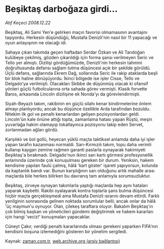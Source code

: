 # Beşiktaş darboğaza girdi...

*Atıf Keçeci 2008.12.22*

<tr><td class="metin" colspan="2" style="padding-top: 20px; padding-left: 5px; padding-right: 10px;">Beşiktaş, Ali Sami Yen'e gelirken maçın favorisi olmamasının avantajını taşıyordu. Herkesin düşündüğü, Mustafa Denizli'nin nasıl bir 11 yapacağı ve oyun anlayışının ne olacağı idi.</td></tr><tr><td class="metin" colspan="2" style="padding-top: 20px; padding-left: 5px; padding-right: 10px;"><p> Sahaya çıkan takımda geçen haftadan Serdar Özkan ve Ali Tandoğan kulübeye çekilmiş, gözden çıkarıldığı için forma şansı verilmeyen Seric ve Tello yer almıştı. Dizilişi gördüğümüzde, Denizli'nin herkesin tahmini doğrultusunda defansı sağlam tutma düşüncesi açık bir şekilde görüldü. Üçlü defans, sağlarında Ekrem Dağ, sollarında Seric ile rakip ataklarda beşli bir blok haline dönüşüyordu. İkinci bölgede ise işler Cisse, Tello ve Delgado'ya verilmişti. Olacakları Skibbe de düşünmüş olacak ki ofansif yönleri güçlü futbolcularına orta sahada görev vermişti. Klasik forvette Baros, arkasında Lincoln dizilişine ek Nonda'yı da görevlendirmişti. 
<p> Siyah-Beyazlı takım, rakibinin en güçlü silahı kenar bindirmelerine önlem almayı planlıyordu; ancak bu düşünce özellikle Arda tarafından bozuldu. Nitekim ilk gol ve penaltı kenarlardan gelişen pozisyonlardan geldi. Lincoln'ün kale önüne attığı topta, zamanlama hatası yapan Rüştü, meşin yuvarlağa hakim olamayıp tokatlayınca pozisyonu takip eden Servet, zorlanmadan ağları gördü. 
<p> Karşılıklı ve bol gollü, heyecan yüklü maçta taktiksel anlamda daha iyi işler yapan tarafın kazanması normaldi. Sarı-Kırmızılı takım, topu daha verimli kullanıp kaygan zemine rağmen garanti paslarla oynayarak hakimiyeti Beşiktaş'a bırakmadı. Delgado'nun ikinci sarı kartı görmesi profesyonellik anlamında üzerinde çok konuşulması gereken bir durum. Yeniksin, hakem kendisine yapılan faulü çalmış, hâlâ 'kart göster' işareti yapıyorsun, kolunda da kaptanlık bandı var. Bunun karşılığının sarı olduğunu artık mahalle arası maçlarda bile herkes bilirken bu davranış tam anlamıyla sorumsuzluktur. 
<p> Beşiktaş, zirveye oynayan takımlarla yaptığı maçlarda hep aynı hataları yaparak kaybetti. Rakibi oyalayarak kontra toplarla şans bulma düşüncesi hiçbir maçta gerçekleşmedi ama Mustafa Denizli ısrarını devam ettirdi. Farklı yenilginin sonrasında gelinen noktada sorumlular belli; ancak onlar da hâlâ 'üç maymun'u oynuyor. Olan, çilekeş taraftara oluyor. Bakalım Beşiktaş'ın çok bilmiş başkan ve yöneticileri gündemi değiştirmek ve hakem kararları için hangi 'veciz!' konuşmaları yapacaklar.
<p> Cüneyt Çakır, verdiği penaltı kararlarında olması gerekeni yaparken FIFA'nın kendisini boşuna izlemediğini gösteren bir yönetim sergiledi. <br/></p></p></p></p></p></td></tr>

Kaynak: [zaman.com.tr](http://zaman.com.tr/yazar.do?yazino=773004), [web.archive.org (arşiv bağlantısı)](http://web.archive.org/web/20081223100016/http://zaman.com.tr:80/yazar.do?yazino=773004)
